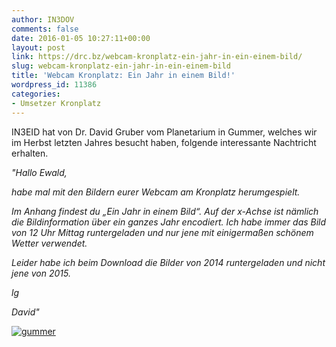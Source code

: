 ```yaml
---
author: IN3DOV
comments: false
date: 2016-01-05 10:27:11+00:00
layout: post
link: https://drc.bz/webcam-kronplatz-ein-jahr-in-ein-einem-bild/
slug: webcam-kronplatz-ein-jahr-in-ein-einem-bild
title: 'Webcam Kronplatz: Ein Jahr in einem Bild!'
wordpress_id: 11386
categories:
- Umsetzer Kronplatz
---
```


IN3EID hat von Dr. David Gruber vom Planetarium in Gummer, welches wir im Herbst letzten Jahres besucht haben, folgende interessante Nachtricht erhalten.




_"Hallo Ewald,_




_habe mal mit den Bildern eurer Webcam am Kronplatz herumgespielt._





_Im Anhang findest du „Ein Jahr in einem Bild“. Auf der x-Achse ist nämlich die Bildinformation über ein ganzes Jahr encodiert. Ich habe immer das Bild von 12 Uhr Mittag runtergeladen und nur jene mit einigermaßen schönem Wetter verwendet._




_Leider habe ich beim Download die Bilder von 2014 runtergeladen und nicht jene von 2015._







_lg_




_David"_




[![gummer](https://drc.bz/wp-content/uploads/2016/01/gummer-1024x698.jpg)](https://drc.bz/wp-content/uploads/2016/01/gummer.jpg)



